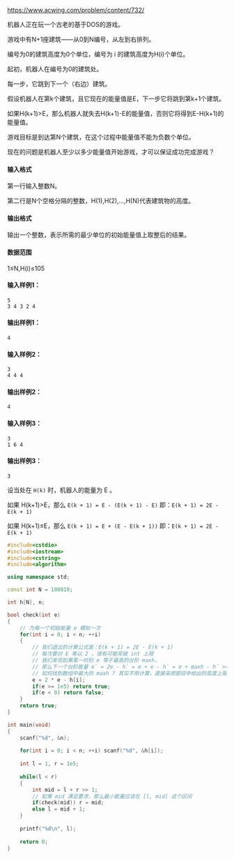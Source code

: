 https://www.acwing.com/problem/content/732/

机器人正在玩一个古老的基于DOS的游戏。

游戏中有N+1座建筑——从0到N编号，从左到右排列。

编号为0的建筑高度为0个单位，编号为 i 的建筑高度为H(i)个单位。

起初，机器人在编号为0的建筑处。

每一步，它跳到下一个（右边）建筑。

假设机器人在第k个建筑，且它现在的能量值是E，下一步它将跳到第k+1个建筑。

如果H(k+1)>E，那么机器人就失去H(k+1)-E的能量值，否则它将得到E-H(k+1)的能量值。

游戏目标是到达第N个建筑，在这个过程中能量值不能为负数个单位。

现在的问题是机器人至少以多少能量值开始游戏，才可以保证成功完成游戏？

#### 输入格式

第一行输入整数N。

第二行是N个空格分隔的整数，H(1),H(2),…,H(N)代表建筑物的高度。

#### 输出格式

输出一个整数，表示所需的最少单位的初始能量值上取整后的结果。

#### 数据范围

1≤N,H(i)≤105

#### 输入样例1：

```
5
3 4 3 2 4
```

#### 输出样例1：

```
4
```

#### 输入样例2：

```
3
4 4 4
```

#### 输出样例2：

```
4
```

#### 输入样例3：

```
3
1 6 4
```

#### 输出样例3：

```
3
```



设当处在 `H(k)` 时，机器人的能量为 E 。

如果 H(k+1)>E，那么 `E(k + 1) = E - (E(k + 1) - E)` 即：`E(k + 1) = 2E - E(k + 1)`

如果 H(k+1)≤E，那么 `E(k + 1) = E + (E - E(k + 1))` 即：`E(k + 1) = 2E - E(k + 1)`

```cpp
#include<cstdio>
#include<iostream>
#include<cstring>
#include<algorithm>

using namespace std;

const int N = 100010;

int h[N], n;

bool check(int e)
{
    // 为每一个初始能量 e 模拟一次
    for(int i = 0; i < n; ++i)
    {
        // 我们退出的计算公式是：E(k + 1) = 2E - E(k + 1)
        // 每次要对 E 乘以 2 ，很有可能突破 int 上限
        // 我们发现如果某一时刻 e 等于最高的台阶 maxh，
        // 那么下一个台阶能量 e` = 2e - h` = e + e - h` = e + maxh - h` >= e 此后 e 不会减少
        // 如何找到数组中最大的 maxh ? 其实不用计算，直接采用题目中给出的高度上限 1e5 即可
        e = 2 * e - h[i];
        if(e >= 1e5) return true;
        if(e < 0) return false;
    }
    return true;
}

int main(void)
{
    scanf("%d", &n);
    
    for(int i = 0; i < n; ++i) scanf("%d", &h[i]);
    
    int l = 1, r = 1e5;
    
    while(l < r)
    {
        int mid = l + r >> 1;
        // 如果 mid 满足要求，那么最小能量应该在 [l, mid] 这个区间
        if(check(mid)) r = mid;
        else l = mid + 1;
    }
    
    printf("%d\n", l);
    
    return 0;
}
```



